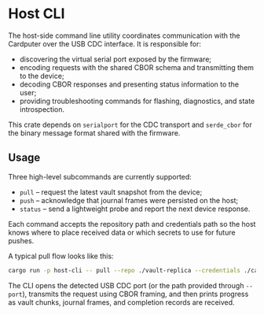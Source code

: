# Host CLI

The host-side command line utility coordinates communication with the Cardputer over the USB CDC interface. It is responsible for:

- discovering the virtual serial port exposed by the firmware;
- encoding requests with the shared CBOR schema and transmitting them to the device;
- decoding CBOR responses and presenting status information to the user;
- providing troubleshooting commands for flashing, diagnostics, and state introspection.

This crate depends on `serialport` for the CDC transport and `serde_cbor` for the binary message format shared with the firmware.

## Usage

Three high-level subcommands are currently supported:

- `pull` – request the latest vault snapshot from the device;
- `push` – acknowledge that journal frames were persisted on the host;
- `status` – send a lightweight probe and report the next device response.

Each command accepts the repository path and credentials path so the host knows where to place received data or which secrets to use for future pushes.

A typical pull flow looks like this:

```bash
cargo run -p host-cli -- pull --repo ./vault-replica --credentials ./cardputer.json
```

The CLI opens the detected USB CDC port (or the path provided through `--port`), transmits the request using CBOR framing, and then prints progress as vault chunks, journal frames, and completion records are received.
